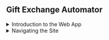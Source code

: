 ## **Gift Exchange Automator**

<details>

<summary>
Introduction to the Web App
</summary>

This web app is designed to provide a quick and simple way to set up a Secret Santa style gift exchange for groups of any size. Plug in the names and emails of each participant then submit the form and participants will receive
an anonymous email notifying them who to get a gift for. 

An optional feature of the app is that you can specify couples within the group. This will add a rule to the algorithm such that these names will not be assigned to each other.

Enjoy this ad-free app at no charge. The site is meant to compliment my professional portfolio so I currently have no intention of monetizing it or collecting user data. 

</details>

<details>

<summary>
Navigating the Site
</summary>

1. Click "Register" on the top right of the page.
2. Once registered, you'll be redirected to the Login page where you will enter your login info.
3. Click on the Participants tab to enter participants' names and emails.
4. Optional: Click on the Couples tab and select names from a dropdown to specify names that won't be assigned to each other.
5. Click the Notify Participants tab and confirm.

That's it! All participants will receive an email notifying them who to get a gift for. If not, check your spam folder or look over the emails you entered to verify they are correct.

</details>
